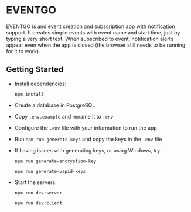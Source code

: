# EVENTGO
EVENTGO is and event creation and subscription app with notification support. It creates simple events with event name and start time, just by typing a very short text. When subscribed to event, notification alerts appear even when the app is closed (the browser still needs to be running for it to work).

## Getting Started

- Install dependencies:

  ```npm install```

- Create a database in PostgreSQL

- Copy ```.env.example``` and rename it to ```.env``` 

- Configure the ```.env``` file with your information to run the app

- Run ```npm run generate-keys``` and copy the keys in the ```.env``` file

- If having issues with generating keys, or using Windows, try:

  ```npm run generate-encryption-key```

  ```npm run generate-vapid-keys```

- Start the servers:

  ```npm run dev:server```

  ```npm run dev:client```
